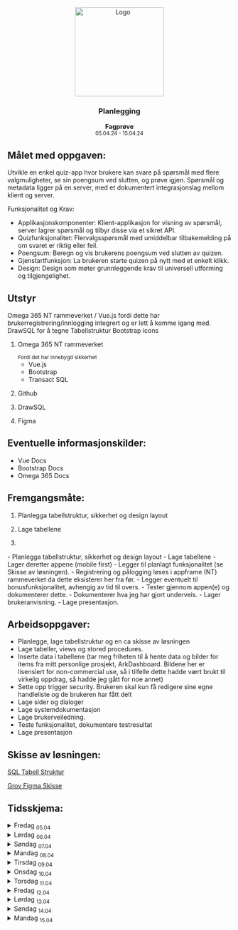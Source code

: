 <div align="center">
  <a href="https://github.com/ArvidWedtstein/Fagproove">
    <img src="https://content.energage.com/company-images/SE45893/SE45893_logo_orig.png" alt="Logo" width="200" height="200">
  </a>

  <h3 align="center">Planlegging</h3>

  <p align="center">
    <b>Fagprøve</b>
    <br />
    <sub>05.04.24 - 15.04.24</sub>
  </p>
</div>

## Målet med oppgaven:
Utvikle en enkel quiz-app hvor brukere kan svare på spørsmål med flere valgmuligheter, se sin poengsum ved slutten, og prøve igjen. Spørsmål og metadata ligger på en server, med et dokumentert integrasjonslag mellom klient og server. 


Funksjonalitet og Krav: 

- Applikasjonskomponenter: Klient-applikasjon for visning av spørsmål, server lagrer spørsmål og tilbyr disse via et sikret API. 
- Quizfunksjonalitet: Flervalgsspørsmål med umiddelbar tilbakemelding på om svaret er riktig eller feil. 
- Poengsum: Beregn og vis brukerens poengsum ved slutten av quizen. 
- Gjenstartfunksjon: La brukeren starte quizen på nytt med et enkelt klikk. 
- Design: Design som møter grunnleggende krav til universell utforming og tilgjengelighet. 

## Utstyr
Omega 365 NT rammeverket / Vue.js fordi dette har brukerregistrering/innlogging integrert og er lett å komme igang med.
DrawSQL for å tegne Tabellstruktur
Bootstrap icons

 <ol>
    <li>
      <p>Omega 365 NT rammeverket</p>
      <small>Fordi det har innebygd sikkerhet</small>
       <ul>
        <li>
          Vue.js
        </li>
        <li>
         Bootstrap
        </li>
        <li>
          Transact SQL
        </li>
      </ul>
    </li>
    <li>
      <p>Github</p>
    </li>
    <li>
      <p>DrawSQL</p>
    </li>
    <li>
      <p>Figma</p>
    </li>
  </ol>

## Eventuelle informasjonskilder:
- Vue Docs
- Bootstrap Docs
- Omega 365 Docs


## Fremgangsmåte:
<ol>
  <li>
    <p>Planlegga tabellstruktur, sikkerhet og design layout</p>
  </li>
  <li>
    <p>Lage tabellene</p>
  </li>
  <li>
    <p></p>
  </li>
</ol>
- Planlegga tabellstruktur, sikkerhet og design layout
- Lage tabellene
- Lager deretter appene (mobile first)
- Legger til planlagt funksjonalitet (se Skisse av løsningen).
- Registrering og pålogging løses i appframe (NT) rammeverket da dette eksisterer her fra før.
- Legger eventuelt til bonusfunksjonalitet, avhengig av tid til overs.
- Tester gjennom appen(e) og dokumenterer dette.
- Dokumenterer hva jeg har gjort underveis.
- Lager brukeranvisning.
- Lage presentasjon.

## Arbeidsoppgaver:

<ul>
  <li>Planlegge, lage tabellstruktur og en ca skisse av løsningen</li>
  <li>Lage tabeller, views og stored procedures.</li>
  <li>Inserte data i tabellene (tar meg friheten til å hente data og bilder for items fra mitt personlige prosjekt, ArkDashboard. Bildene her er lisensiert for non-commercial use, så i tilfelle dette hadde vært brukt til virkelig oppdrag, så hadde jeg gått for noe annet)</li>
  <li>Sette opp trigger security. Brukeren skal kun få redigere sine egne handleliste og de brukeren har fått delt</li>
  <li>Lage sider og dialoger</li>
  <li>Lage systemdokumentasjon</li>
  <li>Lage brukerveiledning.</li>
  <li>Teste funksjonalitet, dokumentere testresultat</li>
  <li>Lage presentasjon</li>
</ul>


## Skisse av løsningen:

<a href="https://drawsql.app/teams/arvid/diagrams/quiz-application">SQL Tabell Struktur</a>

<a href="https://www.figma.com/file/wAfk628QcepBXb72LQu2fh/Quiz-Application?type=design&node-id=0%3A1&mode=design&t=KoQn02fTknG43iEB-1">Grov Figma Skisse</a>

## Tidsskjema:

<details>
  <summary>
    Fredag <sub>05.04</sub>
  </summary>

  <ul>
    <li>Planlegging</li>
    <li>Lage tabellstruktur (ca 1.5t)</li>
    <li>Dokumentere dagens arbeid (ca 0.5t)</li>
  </ul>
</details>
<details>
  <summary>
    Lørdag <sub>06.04</sub>
  </summary>
  
  <ul>
    <li>Dokumentere dagens arbeid (ca 0.5t)</li>
  </ul>
</details>
<details>
  <summary>
    Søndag <sub>07.04</sub>
  </summary>

  <ul>
    <li>Dokumentere dagens arbeid (ca 0.5t)</li>
  </ul>
</details>
<details>
  <summary>
    Mandag <sub>08.04</sub>
  </summary>
    
  <ul>
    <li>Dokumentere dagens arbeid (ca 0.5t)</li>
  </ul>
</details>
<details>
  <summary>
    Tirsdag <sub>09.04</sub>
  </summary>


  <ul>
    <li>Dokumentere dagens arbeid (ca 0.5t)</li>
  </ul>
</details>
<details>
  <summary>
    Onsdag <sub>10.04</sub>
  </summary>
  
  <ul>
    <li>Dokumentere dagens arbeid (ca 0.5t)</li>
  </ul>
</details>
<details>
  <summary>
    Torsdag <sub>11.04</sub>
  </summary>

  <ul>
    <li>Dokumentere dagens arbeid (ca 0.5t)</li>
  </ul>
</details>
<details>
  <summary>
    Fredag <sub>12.04</sub>
  </summary>

  <ul>
    <li>Dokumentere dagens arbeid (ca 0.5t)</li>
  </ul>
</details>
<details>
  <summary>
    Lørdag <sub>13.04</sub>
  </summary>

  <ul>
    <li>Dokumentere dagens arbeid (ca 0.5t)</li>
  </ul>
</details>
<details>
  <summary>
    Søndag <sub>14.04</sub>
  </summary>

  <ul>
    <li>Dokumentere dagens arbeid (ca 0.5t)</li>
  </ul>
</details>
<details>
  <summary>
    Mandag <sub>15.04</sub>
  </summary>

  <ul>
    <li>Presentera (tar så lang tid det tar)</li>
    <li>Egenvurdering</li>
  </ul>
</details>


